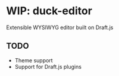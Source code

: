 # WIP: duck-editor
Extensible WYSIWYG editor built on Draft.js


## TODO
* Theme support
* Support for Draft.js plugins
